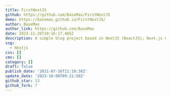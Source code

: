 ```yaml
---
title: FirstNextJS
github: https://github.com/BaseMax/FirstNextJS
demo: https://basemax.github.io/FirstNextJS/
author: BaseMax
author_link: https://github.com/BaseMax
date: 2023-11-26T10:16:17.465Z
description: A simple blog project based in NextJS (ReactJS); Next.js Crash Course
ssg:
  - Nextjs
css: []
cms: []
category: []
draft: false
publish_date: '2021-07-16T11:10:38Z'
update_date: '2023-10-08T09:21:58Z'
github_star: 13
github_fork: 7
---
```


